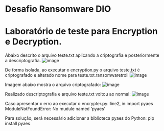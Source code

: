 # Desafio Ransomware DIO

# Laboratório de teste para Encryption e Decryption.

Abaixo descrito o arquivo teste.txt aplicando a criptografia e posteriormente a descriptografia.
![image](https://github.com/maicowp/Ransomware/assets/81197664/6b80e864-1c44-4e86-a7a5-6e670ceb1c33)

De forma isolada, ao executar o encryption.py o arquivo teste.txt é criptografado e alterado nome para teste.txt.ransomwaretroll
![image](https://github.com/maicowp/Ransomware/assets/81197664/08f9c010-4fd9-43e6-8ff8-70e2246e6e09)

Imagem abaixo mostra o arquivo criptografado:
![image](https://github.com/maicowp/Ransomware/assets/81197664/d1db1370-8c5a-465a-85a5-754e2e2d029a)

Realizado descriptografia e arquivo teste.txt voltou ao normal:
![image](https://github.com/maicowp/Ransomware/assets/81197664/1ae64c50-d3b7-4809-95d3-d0f7f338b5d8)


Caso apresentar o erro ao executar o encrypter.py:
line2, in <module> import pyaes
ModuleNotFoundError: No mudule named 'pyaes'

Para solução, será necessário adicionar a biblioteca pyaes do Python: pip install pyaes
